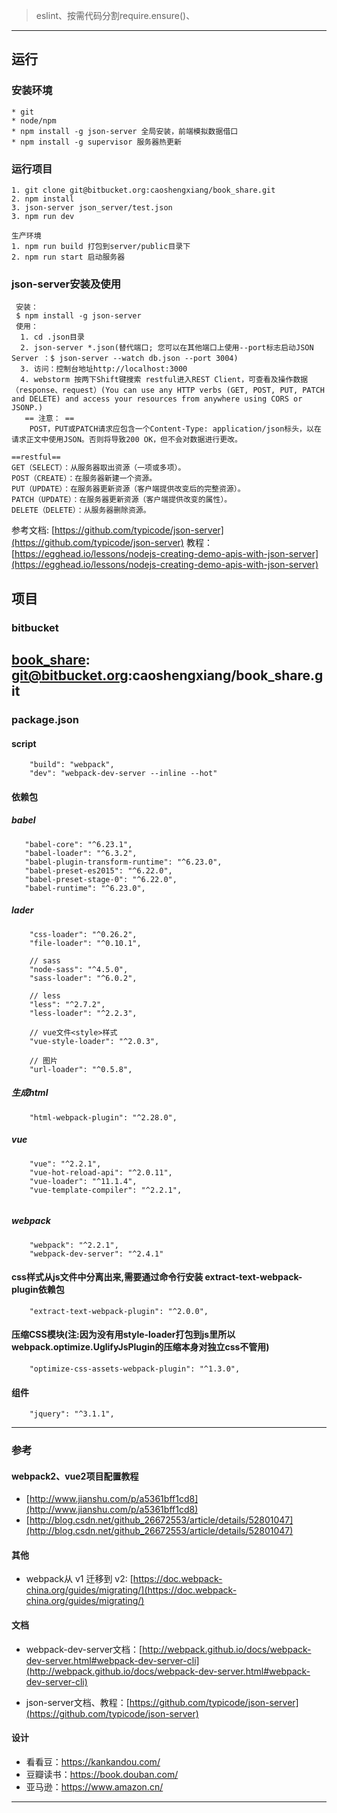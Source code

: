 > eslint、按需代码分割require.ensure()、
-----------
## 运行
### 安装环境
    * git 
    * node/npm
    * npm install -g json-server 全局安装，前端模拟数据借口
    * npm install -g supervisor 服务器热更新

### 运行项目
    1. git clone git@bitbucket.org:caoshengxiang/book_share.git
    2. npm install
    3. json-server json_server/test.json
    3. npm run dev

    生产环境
    1. npm run build 打包到server/public目录下
    2. npm run start 启动服务器

### json-server安装及使用
     安装：
     $ npm install -g json-server
     使用：
      1. cd .json目录
      2. json-server *.json(替代端口; 您可以在其他端口上使用--port标志启动JSON Server ：$ json-server --watch db.json --port 3004)
      3. 访问：控制台地址http://localhost:3000
      4. webstorm 按两下Shift键搜索 restful进入REST Client，可查看及操作数据（response、request）(You can use any HTTP verbs (GET, POST, PUT, PATCH and DELETE) and access your resources from anywhere using CORS or JSONP.)
       == 注意： ==
        POST，PUT或PATCH请求应包含一个Content-Type: application/json标头，以在请求正文中使用JSON。否则将导致200 OK，但不会对数据进行更改。

    ==restful==
    GET（SELECT）：从服务器取出资源（一项或多项）。
    POST（CREATE）：在服务器新建一个资源。
    PUT（UPDATE）：在服务器更新资源（客户端提供改变后的完整资源）。
    PATCH（UPDATE）：在服务器更新资源（客户端提供改变的属性）。
    DELETE（DELETE）：从服务器删除资源。

参考文档:
[https://github.com/typicode/json-server](https://github.com/typicode/json-server)
教程：
[https://egghead.io/lessons/nodejs-creating-demo-apis-with-json-server](https://egghead.io/lessons/nodejs-creating-demo-apis-with-json-server)

## 项目
### bitbucket
[book_share](git@bitbucket.org:caoshengxiang/book_share.git): git@bitbucket.org:caoshengxiang/book_share.git
------------

### package.json
#### script
```
    "build": "webpack",
    "dev": "webpack-dev-server --inline --hot"
```


#### 依赖包
##### babel
```
   "babel-core": "^6.23.1",
   "babel-loader": "^6.3.2",
   "babel-plugin-transform-runtime": "^6.23.0",
   "babel-preset-es2015": "^6.22.0",
   "babel-preset-stage-0": "^6.22.0",
   "babel-runtime": "^6.23.0", 
```
##### lader
```
    "css-loader": "^0.26.2",
    "file-loader": "^0.10.1",
    
    // sass
    "node-sass": "^4.5.0",
    "sass-loader": "^6.0.2",
    
    // less
    "less": "^2.7.2",
    "less-loader": "^2.2.3",
    
    // vue文件<style>样式
    "vue-style-loader": "^2.0.3",

    // 图片
    "url-loader": "^0.5.8",
```
##### 生成html
```
    "html-webpack-plugin": "^2.28.0",
```
##### vue 
```
    "vue": "^2.2.1",
    "vue-hot-reload-api": "^2.0.11",
    "vue-loader": "^11.1.4",
    "vue-template-compiler": "^2.2.1",
        
```
##### webpack
```
    "webpack": "^2.2.1",
    "webpack-dev-server": "^2.4.1"
```
#### css样式从js文件中分离出来,需要通过命令行安装 extract-text-webpack-plugin依赖包
```
    "extract-text-webpack-plugin": "^2.0.0",
```
#### 压缩CSS模块(注:因为没有用style-loader打包到js里所以webpack.optimize.UglifyJsPlugin的压缩本身对独立css不管用)
```
    "optimize-css-assets-webpack-plugin": "^1.3.0",
```
#### 组件
```
    "jquery": "^3.1.1",
```


------------


### 参考
#### webpack2、vue2项目配置教程
* [http://www.jianshu.com/p/a5361bff1cd8](http://www.jianshu.com/p/a5361bff1cd8)
* [http://blog.csdn.net/github_26672553/article/details/52801047](http://blog.csdn.net/github_26672553/article/details/52801047)


#### 其他
* webpack从 v1 迁移到 v2: [https://doc.webpack-china.org/guides/migrating/](https://doc.webpack-china.org/guides/migrating/)



#### 文档
* webpack-dev-server文档：[http://webpack.github.io/docs/webpack-dev-server.html#webpack-dev-server-cli](http://webpack.github.io/docs/webpack-dev-server.html#webpack-dev-server-cli)

* json-server文档、教程：[https://github.com/typicode/json-server](https://github.com/typicode/json-server)

#### 设计
* 看看豆：https://kankandou.com/
* 豆瓣读书：https://book.douban.com/
* 亚马逊：https://www.amazon.cn/
-------------